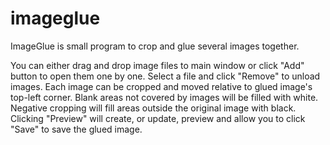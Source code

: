 # imageglue
ImageGlue is small program to crop and glue several images together.

You can either drag and drop image files to main window or click "Add" button to open them one by one. Select a file and click "Remove" to unload images.
Each image can be cropped and moved relative to glued image's top-left corner. 
Blank areas not covered by images will be filled with white. Negative cropping will fill areas outside the original image with black. 
Clicking "Preview" will create, or update, preview and allow you to click "Save" to save the glued image.

